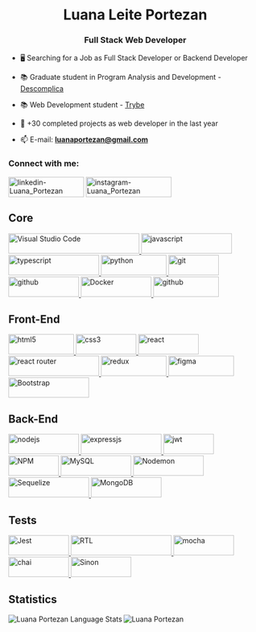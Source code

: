 <h1 align="center">Luana Leite Portezan</h1>
<h3 align="center">Full Stack Web Developer</h3>

- 🖥️ Searching for a Job as Full Stack Developer or Backend Developer
 
- 📚 Graduate student in Program Analysis and Development - [Descomplica](https://descomplica.com.br/pos-graduacao/)

- 📚 Web Development student - [Trybe](www.trybe.com.br)

- 🧠 +30 completed projects as web developer in the last year
 
- 📫 E-mail: **luanaportezan@gmail.com**

<h3 align="left">Connect with me:</h3>
<p align="left">
<a href="https://www.linkedin.com/in/luanaportezan/" target="blank"><img align="center" src="https://img.shields.io/badge/LinkedIn-0077B5?style=for-the-badge&logo=linkedin&logoColor=white" alt="linkedin-Luana_Portezan" height="40" width="150" /></a>
</

<a href="https://www.instagram.com/luanaportezan/" target="blank"><img align="center" src="https://img.shields.io/badge/Instagram-%23E4405F.svg?style=for-the-badge&logo=Instagram&logoColor=white" alt="instagram-Luana_Portezan" height="40" width="170" />
</a>

</p>

 ## Core
<p align="left">
<!-- Visual Studio Code -->
<a href="https://code.visualstudio.com/" target="_blank" rel="noreferrer"> <img src="https://img.shields.io/badge/Visual%20Studio%20Code-0078d7.svg?style=for-the-badge&logo=visual-studio-code&logoColor=white" alt="Visual Studio Code" width="260" height="40"/> </a>
 </
 <!-- JavaScript -->
<a href="https://developer.mozilla.org/en-US/docs/Web/JavaScript" target="_blank" rel="noreferrer"> <img src="https://img.shields.io/badge/javascript-%23323330.svg?style=for-the-badge&logo=javascript&logoColor=%23F7DF1E" alt="javascript" width="180" height="40"/> </a>
 </
<!-- TypeScript -->
<a href="https://www.typescriptlang.org/" target="_blank" rel="noreferrer"> <img src="https://img.shields.io/badge/typescript-%23007ACC.svg?style=for-the-badge&logo=typescript&logoColor=white" alt="typescript" width="180" height="40"/> </a>
</
 <!-- Python -->
<a href="https://www.python.org/" target="_blank" rel="noreferrer"> <img src="https://img.shields.io/badge/Python-14354C?style=for-the-badge&logo=python&logoColor=white" alt="python" width="130" height="40"/> </a>
</
<!-- Git -->
<a href="https://git-scm.com/" target="_blank" rel="noreferrer"> <img src="https://img.shields.io/badge/GIT-E44C30?style=for-the-badge&logo=git&logoColor=white" alt="git" width="100" height="40"/> </a>
</
 <!-- GitHub -->
 <a href="https://developer.mozilla.org/en-US/docs/Learn/Tools_and_testing/GitHub" target="_blank" rel="noreferrer"> <img src="https://img.shields.io/badge/GitHub-100000?style=for-the-badge&logo=github&logoColor=white" alt="github" width="140" height="40"/> </a>
</
<!-- Docker -->
<a href="https://www.docker.com/company/" target="_blank" rel="noreferrer"> <img src="https://img.shields.io/badge/docker-%230db7ed.svg?style=for-the-badge&logo=docker&logoColor=white" alt="Docker" width="140" height="40"/> </a>
 <!-- GESlint -->
 <a href="https://eslint.org/" target="_blank" rel="noreferrer"> <img src="https://img.shields.io/badge/ESLint-4B3263?style=for-the-badge&logo=eslint&logoColor=white" alt="github" width="130" height="40"/> </a>
</
</p>

 ## Front-End
<p align="left">
<!-- HTML5 -->
<a href="https://developer.mozilla.org/en-US/docs/Glossary/HTML5" target="_blank" rel="noreferrer"> <img src="https://img.shields.io/badge/html5-%23E34F26.svg?style=for-the-badge&logo=html5&logoColor=white" alt="html5" width="130" height="40"/> </a>
</
<!-- CSS3 -->
<a href="https://developer.mozilla.org/pt-BR/docs/Web/CSS" target="_blank" rel="noreferrer"> <img src="https://img.shields.io/badge/css3-%231572B6.svg?style=for-the-badge&logo=css3&logoColor=white" alt="css3" width="120" height="40"/> </a>
</
<!-- React -->
<a href="https://reactjs.org/" target="_blank" rel="noreferrer"> <img src="https://img.shields.io/badge/React-20232A?style=for-the-badge&logo=react&logoColor=61DAFB" alt="react" width="120" height="40"/> </a>
</
<!-- ReactRouter -->
<a href="https://reactjs.org/" target="_blank" rel="noreferrer"> <img src="https://img.shields.io/badge/React_Router-CA4245?style=for-the-badge&logo=react-router&logoColor=white" alt="react router" width="180" height="40"/> </a>
</
<!-- Redux -->
<a href="https://redux.js.org/" target="_blank" rel="noreferrer"> <img src="https://img.shields.io/badge/redux-%23593d88.svg?style=for-the-badge&logo=redux&logoColor=white" alt="redux" width="130" height="40"/> </a>
</
<!-- Figma -->
<a href="https://www.figma.com/" target="_blank" rel="noreferrer"> <img src="https://img.shields.io/badge/figma-%23F24E1E.svg?style=for-the-badge&logo=figma&logoColor=white" alt="figma" width="130" height="40"/> </a>
<!-- Bootstrap -->
<a href="https://getbootstrap.com/" target="_blank" rel="noreferrer"> <img src="https://img.shields.io/badge/bootstrap-%23563D7C.svg?style=for-the-badge&logo=bootstrap&logoColor=white" alt="Bootstrap" width="160" height="40"/> </a>
</
</p>

 ## Back-End
<p align="left">
<!-- NodeJS -->
<a href="https://nodejs.org/en" target="_blank" rel="noreferrer"> <img src="https://img.shields.io/badge/node.js-6DA55F?style=for-the-badge&logo=node.js&logoColor=white" alt="nodejs" width="140" height="40"/> </a>
</
<!-- ExpressJS -->
<a href="https://expressjs.com/pt-br/" target="_blank" rel="noreferrer"> <img src="https://img.shields.io/badge/express.js-%23404d59.svg?style=for-the-badge&logo=express&logoColor=%2361DAFB" alt="expressjs" width="160" height="40"/> </a>
</
<!-- JWT -->
<a href="https://jwt.io/" target="_blank" rel="noreferrer"> <img src="https://img.shields.io/badge/JWT-black?style=for-the-badge&logo=JSON%20web%20tokens" alt="jwt" width="100" height="40"/> </a>
</
<!-- NPM -->
<a href="https://www.npmjs.com/" target="_blank" rel="noreferrer"> <img src="https://img.shields.io/badge/NPM-%23CB3837.svg?style=for-the-badge&logo=npm&logoColor=white" alt="NPM" width="100" height="40"/> </a>
</
<!-- MySQL -->
<a href="https://www.mysql.com/" target="_blank" rel="noreferrer"> <img src="https://img.shields.io/badge/mysql-%2300f.svg?style=for-the-badge&logo=mysql&logoColor=white" alt="MySQL" width="140" height="40"/> </a>
</
<!-- Nodemon -->
<a href="https://www.mysql.com/" target="_blank" rel="noreferrer"> <img src="https://img.shields.io/badge/NODEMON-%23323330.svg?style=for-the-badge&logo=nodemon&logoColor=%BBDEAD" alt="Nodemon" width="140" height="40"/> </a>
</
<!-- Sequelize -->
<a href="https://sequelize.org/" target="_blank" rel="noreferrer"> <img src="https://img.shields.io/badge/Sequelize-52B0E7?style=for-the-badge&logo=Sequelize&logoColor=white" alt="Sequelize" width="160" height="40"/> </a>
</
<!-- MongoDB -->
<a href="https://www.mongodb.com/" target="_blank" rel="noreferrer"> <img src="https://img.shields.io/badge/MongoDB-%234ea94b.svg?style=for-the-badge&logo=mongodb&logoColor=white" alt="MongoDB" width="140" height="40"/> </a>
</p>

 ## Tests
<p align="left">
<!-- Jest -->
<a href="https://jestjs.io/" target="_blank" rel="noreferrer"> <img src="https://img.shields.io/badge/-jest-%23C21325?style=for-the-badge&logo=jest&logoColor=white" alt="Jest" width="120" height="40"/> </a>
</
<!-- RTL -->
<a href="https://testing-library.com/" target="_blank" rel="noreferrer"> <img src="https://img.shields.io/badge/testing%20library-323330?style=for-the-badge&logo=testing-library&logoColor=red" alt="RTL" width="200" height="40"/> </a>
</
<!-- Mocha -->
<a href="https://mochajs.org/" target="_blank" rel="noreferrer"> <img src="https://img.shields.io/badge/-mocha-%238D6748?style=for-the-badge&logo=mocha&logoColor=white" alt="mocha" width="120" height="40"/> </a>
</
<!-- Chai -->
<a href="https://www.chaijs.com/" target="_blank" rel="noreferrer"> <img src="https://camo.githubusercontent.com/3c6e596d244ccb5b491bad3c050bb238eace57fc78243db4e48a3b7e21dc7aa7/68747470733a2f2f696d672e736869656c64732e696f2f62616467652f636861692d4133303730313f7374796c653d666f722d7468652d6261646765266c6f676f3d63686169266c6f676f436f6c6f723d7768697465" alt="chai" width="120" height="40"/> </a>
</
<!-- Sinon -->
<a href="https://sinonjs.org/" target="_blank" rel="noreferrer"> <img src="https://img.shields.io/badge/sinon.js-323330?style=for-the-badge&logo=sinon" alt="Sinon" width="120" height="40"/> </a>
</p>

 ## Statistics
<p><img align="left"
        src="https://github-readme-stats.vercel.app/api/top-langs/?username=luanaPortezan&layout=compact&theme=dracula&count_private=true"
        alt="Luana Portezan Language Stats" /></p>  
<!-- <p><img align="center"
        src="https://github-readme-stats.vercel.app/api?username=luanaPortezan&show_icons=true&locale=en&theme=dracula&count_private=true" 
        alt="Luana Portezan" /></p>
-->
<p><img align="center"
        src="https://github-readme-streak-stats.herokuapp.com/?user=luanaPortezan&theme=dracula&count_private=true" 
        alt="Luana Portezan" /></p>
